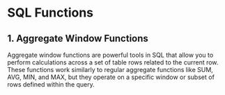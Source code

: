 <h1>SQL Functions</h1>



<h2>1. Aggregate Window Functions</h2>
Aggregate window functions are powerful tools in SQL that allow you to perform calculations across a set of table rows related to the current row. These functions work similarly to regular aggregate functions like SUM, AVG, MIN, and MAX, but they operate on a specific window or subset of rows defined within the query.

<br />


